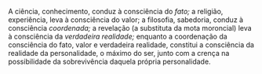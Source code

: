 ﻿A ciência, conhecimento, conduz à consciência do *fato;* a religião, experiência, leva à consciência do valor; a filosofia, sabedoria, conduz à consciência *coordenada;* a revelação (a substituta da mota moroncial) leva à consciência da *verdadeira realidade;* enquanto a coordenação da consciência do fato, valor e  verdadeira realidade, constitui a consciência da realidade da personalidade, o máximo do ser, junto com a crença na possibilidade da sobrevivência daquela própria personalidade.
